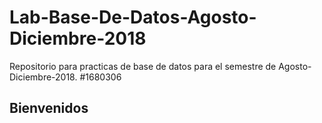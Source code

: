 # Lab-Base-De-Datos-Agosto-Diciembre-2018
Repositorio para practicas de base de datos para el semestre de Agosto-Diciembre-2018.
#1680306
<h2>Bienvenidos<h2>
